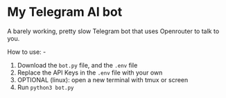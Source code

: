 # My Telegram AI bot
A barely working, pretty slow Telegram bot that uses Openrouter to talk to you.

How to use: -
1) Download the ```bot.py``` file, and the ```.env``` file
2) Replace the API Keys in the ```.env``` file with your own
3) OPTIONAL (linux): open a new terminal with tmux or screen
4) Run ```python3 bot.py```
